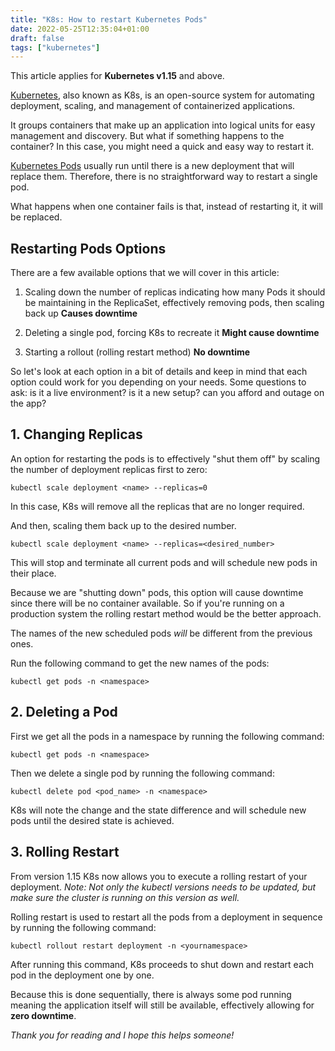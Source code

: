 ```yaml
---
title: "K8s: How to restart Kubernetes Pods"
date: 2022-05-25T12:35:04+01:00
draft: false
tags: ["kubernetes"]
---
```

This article applies for **Kubernetes v1.15** and above.

[Kubernetes](https://kubernetes.io/), also known as K8s, is an open-source system for automating deployment, scaling, and management of containerized applications.

It groups containers that make up an application into logical units for easy management and discovery. But what if something happens to the container? In this case, you might need a quick and easy way to restart it.

[Kubernetes Pods](https://kubernetes.io/docs/concepts/workloads/pods/pod-lifecycle/) usually run until there is a new deployment that will replace them. Therefore, there is no straightforward way to restart a single pod.

What happens when one container fails is that, instead of restarting it, it will be replaced. 

## Restarting Pods Options

There are a few available options that we will cover in this article:

1. Scaling down the number of replicas indicating how many Pods it should be maintaining in the ReplicaSet, effectively removing pods, then scaling back up
      **Causes downtime**

2. Deleting a single pod, forcing K8s to recreate it 
     **Might cause downtime**

3. Starting a rollout (rolling restart method)
     **No downtime**

So let's look at each option in a bit of details and keep in mind that each option could work for you depending on your needs. Some questions to ask: is it a live environment? is it a new setup? can you afford and outage on the app?

## 1. Changing Replicas

An option for restarting the pods is to effectively "shut them off" by scaling the number of deployment replicas first to zero:

```
kubectl scale deployment <name> --replicas=0
```
In this case, K8s will remove all the replicas that are no longer required.

And then, scaling them back up to the desired number.

```
kubectl scale deployment <name> --replicas=<desired_number>
```

This will stop and terminate all current pods and will schedule new pods in their place.

Because we are "shutting down" pods, this option will cause downtime since there will be no container available. So if you're running on a production system the rolling restart method would be the better approach.

The names of the new scheduled pods _will_ be different from the previous ones. 

Run the following command to get the new names of the pods:
```
kubectl get pods -n <namespace>
```
## 2. Deleting a Pod

First we get all the pods in a namespace by running the following command:
```
kubectl get pods -n <namespace>
```

Then we delete a single pod by running the following command:
```
kubectl delete pod <pod_name> -n <namespace>
```

K8s will note the change and the state difference and will schedule new pods until the desired state is achieved.

## 3. Rolling Restart

From version 1.15 K8s now allows you to execute a rolling restart of your deployment. 
_Note: Not only the kubectl versions needs to be updated, but make sure the cluster is running on this version as well._

Rolling restart is used to restart all the pods from a deployment in sequence by running the following command: 

```
kubectl rollout restart deployment -n <yournamespace>
```

After running this command, K8s proceeds to shut down and restart each pod in the deployment one by one. 

Because this is done sequentially, there is always some pod running meaning the application itself will still be available, effectively allowing for **zero downtime**.

_Thank you for reading and I hope this helps someone!_
